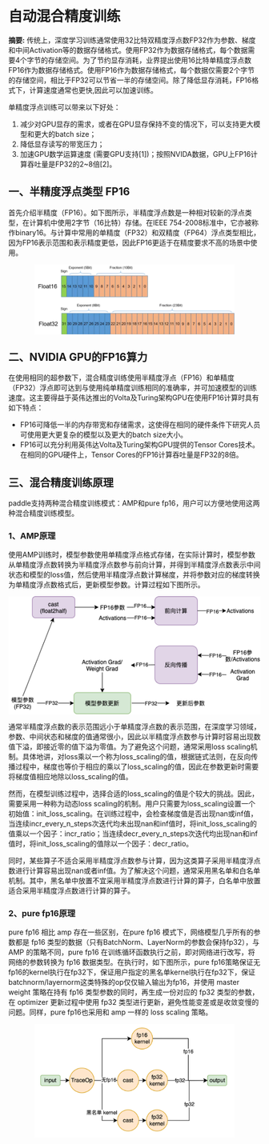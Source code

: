 # 自动混合精度训练
**摘要:** 传统上，深度学习训练通常使用32比特双精度浮点数FP32作为参数、梯度和中间Activation等的数据存储格式。使用FP32作为数据存储格式，每个数据需要4个字节的存储空间。为了节约显存消耗，业界提出使用16比特单精度浮点数FP16作为数据存储格式。使用FP16作为数据存储格式，每个数据仅需要2个字节的存储空间，相比于FP32可以节省一半的存储空间。除了降低显存消耗，FP16格式下，计算速度通常也更快,因此可以加速训练。  
  
单精度浮点训练可以带来以下好处：  
1. 减少对GPU显存的需求，或者在GPU显存保持不变的情况下，可以支持更大模型和更大的batch size；
2. 降低显存读写的带宽压力；
3. 加速GPU数学运算速度 (需要GPU支持[1])；按照NVIDA数据，GPU上FP16计算吞吐量是FP32的2~8倍[2]。  

## 一、半精度浮点类型 FP16
首先介绍半精度（FP16）。如下图所示，半精度浮点数是一种相对较新的浮点类型，在计算机中使用2字节（16比特）存储。在IEEE 754-2008标准中，它亦被称作binary16。与计算中常用的单精度（FP32）和双精度（FP64）浮点类型相比，因为FP16表示范围和表示精度更低，因此FP16更适于在精度要求不高的场景中使用。  
<div  align="center">  
<img src="./imgs/half_precision.png" width = "400"  align=center />  
</div>

  
## 二、NVIDIA GPU的FP16算力
在使用相同的超参数下，混合精度训练使用半精度浮点（FP16）和单精度（FP32）浮点即可达到与使用纯单精度训练相同的准确率，并可加速模型的训练速度。这主要得益于英伟达推出的Volta及Turing架构GPU在使用FP16计算时具有如下特点：  
- FP16可降低一半的内存带宽和存储需求，这使得在相同的硬件条件下研究人员可使用更大更复杂的模型以及更大的batch size大小。
- FP16可以充分利用英伟达Volta及Turing架构GPU提供的Tensor Cores技术。在相同的GPU硬件上，Tensor Cores的FP16计算吞吐量是FP32的8倍。  
  
## 三、混合精度训练原理
paddle支持两种混合精度训练模式：AMP和pure fp16，用户可以方便地使用这两种混合精度训练模型。  
  
### 1、AMP原理
使用AMP训练时，模型参数使用单精度浮点格式存储，在实际计算时，模型参数从单精度浮点数转换为半精度浮点数参与前向计算，并得到半精度浮点数表示中间状态和模型的loss值，然后使用半精度浮点数计算梯度，并将参数对应的梯度转换为单精度浮点数格式后，更新模型参数。计算过程如下图所示。  
<div  align="center">  
<img src="./imgs/amp_arch.png" width = "600"  align=center />  
</div>  

  
通常半精度浮点数的表示范围远小于单精度浮点数的表示范围，在深度学习领域，参数、中间状态和梯度的值通常很小，因此以半精度浮点数参与计算时容易出现数值下溢，即接近零的值下溢为零值。为了避免这个问题，通常采用loss scaling机制。具体地讲，对loss乘以一个称为loss_scaling的值，根据链式法则，在反向传播过程中，梯度也等价于相应的乘以了loss_scaling的值，因此在参数更新时需要将梯度值相应地除以loss_scaling的值。
  
然而，在模型训练过程中，选择合适的loss_scaling的值是个较大的挑战。因此，需要采用一种称为动态loss scaling的机制。用户只需要为loss_scaling设置一个初始值：init_loss_scaling。在训练过程中，会检查梯度值是否出现nan或inf值，当连续incr_every_n_steps次迭代均未出现nan和inf值时，将init_loss_scaling的值乘以一个因子：incr_ratio；当连续decr_every_n_steps次迭代均出现nan和inf值时，将init_loss_scaling的值除以一个因子：decr_ratio。  
  
同时，某些算子不适合采用半精度浮点数参与计算，因为这类算子采用半精度浮点数进行计算容易出现nan或者inf值。为了解决这个问题，通常采用黑名单和白名单机制。其中，黑名单中放置不宜采用半精度浮点数进行计算的算子，白名单中放置适合采用半精度浮点数进行计算的算子。  

### 2、pure fp16原理

pure fp16 相比 amp 存在一些区别，在pure fp16 模式下，网络模型几乎所有的参数都是 fp16 类型的数据（只有BatchNorm、LayerNorm的参数会保持fp32），与 AMP 的策略不同，pure fp16 在训练循环函数执行之前，即对网络进行改写，将网络的参数转换为 fp16 数据类型。在执行时，如下图所示，pure fp16策略保证无fp16的kernel执行在fp32下，保证用户指定的黑名单kernel执行在fp32下，保证batchnorm/layernorm这类特殊的op仅仅输入输出为fp16，并使用 master weight 策略在持有 fp16 类型参数的同时，再生成一份对应的 fp32 类型的参数，在 optimizer 更新过程中使用 fp32 类型进行更新，避免性能变差或是收敛变慢的问题。同样，pure fp16也采用和 amp 一样的 loss scaling 策略。  
<div  align="center">  
<img src="./imgs/pure_fp16.png" width = "400"  align=center />  
</div>


